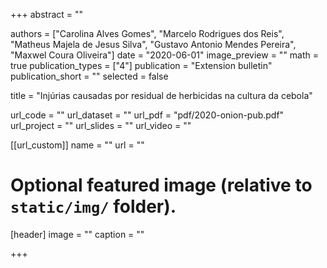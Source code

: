+++
abstract = ""

authors = ["Carolina Alves Gomes", "Marcelo Rodrigues dos Reis", "Matheus Majela de Jesus Silva", "Gustavo Antonio Mendes Pereira", "Maxwel Coura Oliveira"]
date = "2020-06-01"
image_preview = ""
math = true
publication_types = ["4"]
publication = "Extension bulletin"
publication_short = ""
selected = false

title = "Injúrias causadas por residual de herbicidas na cultura da cebola"

url_code = ""
url_dataset = ""
url_pdf = "pdf/2020-onion-pub.pdf"
url_project = ""
url_slides = ""
url_video = ""

[[url_custom]]
name = ""
url = ""

# Optional featured image (relative to `static/img/` folder).
[header]
image = ""
caption = ""

+++
